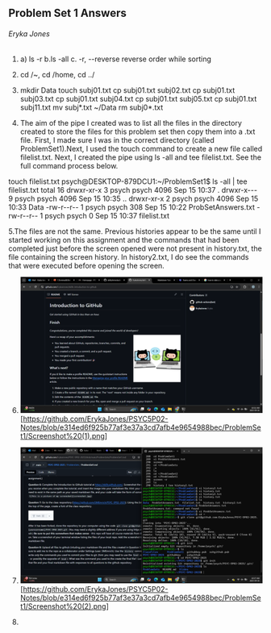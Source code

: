 ## Problem Set 1 Answers
###### Eryka Jones


1. a) ls -r
b.ls -all
c. -r, --reverse
              reverse order while sorting

2. cd /~, cd /home, cd ../

3. mkdir Data
touch subj01.txt
cp subj01.txt subj02.txt
cp subj01.txt subj03.txt
cp subj01.txt subj04.txt
cp subj01.txt subj05.txt
cp subj01.txt subj11.txt
mv subj*.txt ~/Data
rm subj0*.txt

4. The aim of the pipe I created was to list all the files in the directory created to store the files for this problem set then copy them into a .txt file. First, I made sure I was in the correct directory (called ProblemSet1).Next, I used the touch command to create a new file called filelist.txt. Next, I created the pipe using ls -all and tee filelist.txt. See the full command process below.

 touch filelist.txt
psych@DESKTOP-879DCU1:~/ProblemSet1$ ls -all | tee filelist.txt
total 16
drwxr-xr-x 3 psych psych 4096 Sep 15 10:37 .
drwxr-x--- 9 psych psych 4096 Sep 15 10:35 ..
drwxr-xr-x 2 psych psych 4096 Sep 15 10:33 Data
-rw-r--r-- 1 psych psych  308 Sep 15 10:22 ProbSetAnswers.txt
-rw-r--r-- 1 psych psych    0 Sep 15 10:37 filelist.txt   

5.The files are not the same. Previous histories appear to be the same until I started working on this assignment and the commands that had been completed just before the screen opened were not present in history.txt, the file containing the screen history. In history2.txt, I do see the commands that were executed before opening the screen.

6. ![This is a screenshot of my completed tutorial](https://github.com/ErykaJones/PSYC5P02-Notes/blob/e314ed6f925b77af3e37a3cd7afb4e9654988bec/ProblemSet1/Screenshot%20(1).png)[https://github.com/ErykaJones/PSYC5P02-Notes/blob/e314ed6f925b77af3e37a3cd7afb4e9654988bec/ProblemSet1/Screenshot%20(1).png]

7. ![This is a screenshot of my terminal window listing the files in my repo](https://github.com/ErykaJones/PSYC5P02-Notes/blob/e314ed6f925b77af3e37a3cd7afb4e9654988bec/ProblemSet1/Screenshot%20(2).png)[https://github.com/ErykaJones/PSYC5P02-Notes/blob/e314ed6f925b77af3e37a3cd7afb4e9654988bec/ProblemSet1/Screenshot%20(2).png]

8.   
